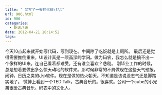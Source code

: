 ```yaml
---
title: " 又写了一天的代码\t\t"
url: 906.html
id: 906
categories:
  - 胡说八道
date: 2012-04-21 16:14:52
tags:
---
```


今天10点起来就开始写代码，写到现在。中间除了吃饭就是上厕所。 最后还是觉得需要推倒重来。UI设计真是一项高深的学问。做为码农，我怎么就是搞不出一个像样的UI来。连自己看着都难受，还有谁会喜欢？悲剧。 刚毕业工作的时候，总是想着要做出多么惊天动地的软件来。那时候非常的不屑做现在这些天气预报，闹钟，日历之类的小p软件。现在是做的热火朝天。不知道是该说没志气还是脚踏实地了。 微博上看到一个TED Talk。古典音乐的。很喜欢。公司一个cube的小兄弟很爱古典音乐。码农中的文化人。
